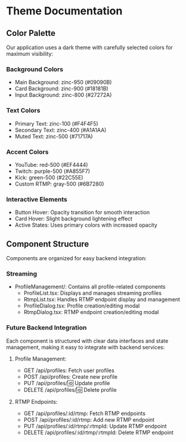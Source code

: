 # Theme Documentation

## Color Palette
Our application uses a dark theme with carefully selected colors for maximum visibility:

### Background Colors
- Main Background: zinc-950 (#09090B)
- Card Background: zinc-900 (#18181B)
- Input Background: zinc-800 (#27272A)

### Text Colors
- Primary Text: zinc-100 (#F4F4F5)
- Secondary Text: zinc-400 (#A1A1AA)
- Muted Text: zinc-500 (#71717A)

### Accent Colors
- YouTube: red-500 (#EF4444)
- Twitch: purple-500 (#A855F7)
- Kick: green-500 (#22C55E)
- Custom RTMP: gray-500 (#6B7280)

### Interactive Elements
- Button Hover: Opacity transition for smooth interaction
- Card Hover: Slight background lightening effect
- Active States: Uses primary colors with increased opacity

## Component Structure
Components are organized for easy backend integration:

### Streaming
- ProfileManagement/: Contains all profile-related components
  - ProfileList.tsx: Displays and manages streaming profiles
  - RtmpList.tsx: Handles RTMP endpoint display and management
  - ProfileDialog.tsx: Profile creation/editing modal
  - RtmpDialog.tsx: RTMP endpoint creation/editing modal

### Future Backend Integration
Each component is structured with clear data interfaces and state management, making it easy to integrate with backend services:

1. Profile Management:
   - GET /api/profiles: Fetch user profiles
   - POST /api/profiles: Create new profile
   - PUT /api/profiles/:id: Update profile
   - DELETE /api/profiles/:id: Delete profile

2. RTMP Endpoints:
   - GET /api/profiles/:id/rtmp: Fetch RTMP endpoints
   - POST /api/profiles/:id/rtmp: Add new RTMP endpoint
   - PUT /api/profiles/:id/rtmp/:rtmpId: Update RTMP endpoint
   - DELETE /api/profiles/:id/rtmp/:rtmpId: Delete RTMP endpoint